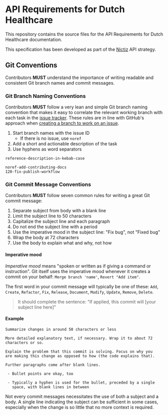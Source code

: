 ﻿# API Requirements for Dutch Healthcare

This repository contains the source files for the API Requirements for Dutch Healthcare documentation.

This specification has been developed as part of the [Nictiz](https://nictiz.nl/) API strategy.

## Git Conventions

Contributors **MUST** understand the importance of writing readable and consistent Git branch names and commit messages.

### Git Branch Naming Conventions

Contributors **MUST** follow a very lean and simple Git branch naming convention that makes it easy to correlate the
relevant working branch with each task in the [issue tracker](https://github.com/Nictiz/api-requirements-docs/issues).
These rules are in line with GitHub's approach when
[creating a branch to work on an issue](https://docs.github.com/en/issues/tracking-your-work-with-issues/creating-a-branch-for-an-issue).

1. Start branch names with the issue ID
    * If there is no issue, use `noref`
2. Add a short and actionable description of the task
3. Use hyphens as word separators

```
reference-description-in-kebab-case

noref-add-contributing-docs
120-fix-publish-workflow
```

### Git Commit Message Conventions

Contributors **MUST** follow seven common rules for writing a great Git commit message:

1. Separate subject from body with a blank line
2. Limit the subject line to 50 characters
3. Capitalize the subject line and each paragraph
4. Do not end the subject line with a period
5. Use the imperative mood in the subject line: "Fix bug", not "Fixed bug"
6. Wrap the body at 72 characters
7. Use the body to explain what and why, not how

#### Imperative mood

*Imperative mood* means "spoken or written as if giving a command or instruction". Git itself uses the imperative mood
whenever it creates a commit on your behalf: `Merge branch 'name'`, `Revert "Add item"`.

The first word in your commit message will typically be one of these: `Add`, `Create`, `Refactor`, `Fix`, `Release`,
`Document`, `Modify`, `Update`, `Remove`, `Delete`.

> It should complete the sentence: "If applied, this commit will [your subject line here]"

#### Example

```
Summarize changes in around 50 characters or less

More detailed explanatory text, if necessary. Wrap it to about 72
characters or so.

Explain the problem that this commit is solving. Focus on why you
are making this change as opposed to how (the code explains that).

Further paragraphs come after blank lines.

 - Bullet points are okay, too
 
 - Typically a hyphen is used for the bullet, preceded by a single
   space, with blank lines in between
```

Not every commit messages necessitates the use of both a subject and a body. A single line indicating the subject can be
sufficient in some cases, especially when the change is so little that no more context is required.